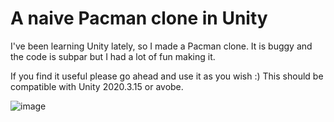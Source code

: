 # A naive Pacman clone in Unity

I've been learning Unity lately, so I made a Pacman clone. It is buggy and the code is subpar but I had a lot of fun making it. 

If you find it useful please go ahead and use it as you wish :) This should be compatible with Unity 2020.3.15 or avobe.

![image](https://user-images.githubusercontent.com/5112985/132252264-3042cfb0-c90a-4978-b7bb-b55b44135af7.png)
